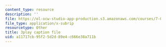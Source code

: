 ```yaml
---
content_type: resource
description: ''
file: https://ol-ocw-studio-app-production.s3.amazonaws.com/courses/7-016-introductory-biology-fall-2018/a11717cb95f25d2d89e4c666e38a711b_KlVHqq38KJU.vtt
file_type: application/x-subrip
resourcetype: Other
title: 3play caption file
uid: a11717cb-95f2-5d2d-89e4-c666e38a711b
---
```

